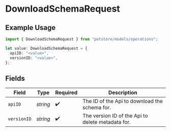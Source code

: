 # DownloadSchemaRequest

## Example Usage

```typescript
import { DownloadSchemaRequest } from "petstore/models/operations";

let value: DownloadSchemaRequest = {
  apiID: "<value>",
  versionID: "<value>",
};
```

## Fields

| Field                                             | Type                                              | Required                                          | Description                                       |
| ------------------------------------------------- | ------------------------------------------------- | ------------------------------------------------- | ------------------------------------------------- |
| `apiID`                                           | *string*                                          | :heavy_check_mark:                                | The ID of the Api to download the schema for.     |
| `versionID`                                       | *string*                                          | :heavy_check_mark:                                | The version ID of the Api to delete metadata for. |